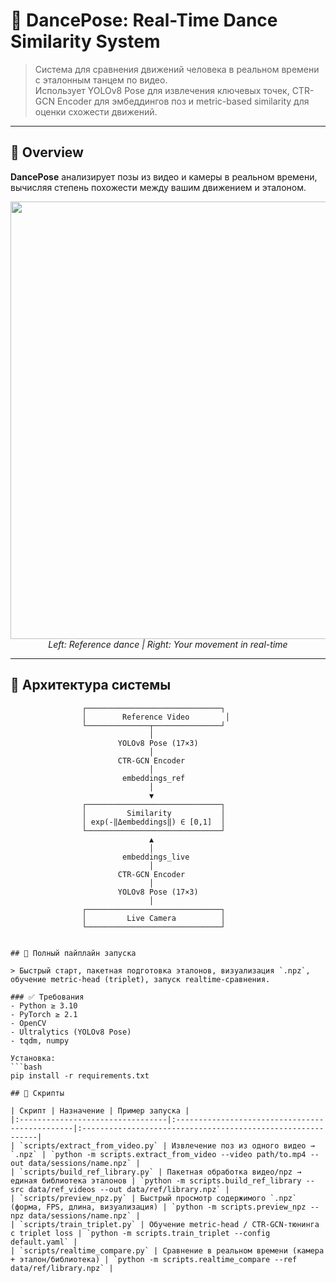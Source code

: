 # 🕺 **DancePose: Real-Time Dance Similarity System**

> Система для сравнения движений человека в реальном времени с эталонным танцем по видео.  
> Использует YOLOv8 Pose для извлечения ключевых точек, CTR-GCN Encoder для эмбеддингов поз и metric-based similarity для оценки схожести движений.

---

## 🌟 Overview

**DancePose** анализирует позы из видео и камеры в реальном времени, вычисляя степень похожести между вашим движением и эталоном.

<div align="center">
  <img src="https://github.com/yourusername/DancePose/assets/demo.gif" width="700"/>
  <br>
  <em>Left: Reference dance | Right: Your movement in real-time</em>
</div>

---

## 🧠 Архитектура системы

```text
                ┌──────────────────────────────┐
                │        Reference Video        │
                └──────────────┬───────────────┘
                               │
                        YOLOv8 Pose (17×3)
                               │
                        CTR-GCN Encoder
                               │
                         embeddings_ref
                               │
                               ▼
                ┌──────────────────────────────┐
                │         Similarity           │
                │ exp(-‖Δembeddings‖) ∈ [0,1]  │
                └──────────────────────────────┘
                               ▲
                               │
                         embeddings_live
                               │
                        CTR-GCN Encoder
                               │
                        YOLOv8 Pose (17×3)
                               │
                ┌──────────────────────────────┐
                │         Live Camera          │
                └──────────────────────────────┘


## 🚦 Полный пайплайн запуска

> Быстрый старт, пакетная подготовка эталонов, визуализация `.npz`, обучение metric-head (triplet), запуск realtime-сравнения.

### ✅ Требования
- Python ≥ 3.10
- PyTorch ≥ 2.1
- OpenCV
- Ultralytics (YOLOv8 Pose)
- tqdm, numpy

Установка:
```bash
pip install -r requirements.txt

## 🧩 Скрипты

| Скрипт | Назначение | Пример запуска |
|:---------------------------------|:-----------------------------------------------|:------------------------------------------------------------|
| `scripts/extract_from_video.py` | Извлечение поз из одного видео → `.npz` | `python -m scripts.extract_from_video --video path/to.mp4 --out data/sessions/name.npz` |
| `scripts/build_ref_library.py` | Пакетная обработка видео/npz → единая библиотека эталонов | `python -m scripts.build_ref_library --src data/ref_videos --out data/ref/library.npz` |
| `scripts/preview_npz.py` | Быстрый просмотр содержимого `.npz` (форма, FPS, длина, визуализация) | `python -m scripts.preview_npz --npz data/sessions/name.npz` |
| `scripts/train_triplet.py` | Обучение metric-head / CTR-GCN-тюнинга с triplet loss | `python -m scripts.train_triplet --config default.yaml` |
| `scripts/realtime_compare.py` | Сравнение в реальном времени (камера + эталон/библиотека) | `python -m scripts.realtime_compare --ref data/ref/library.npz` |

